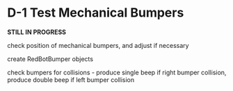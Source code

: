 # D-1 Test Mechanical Bumpers

**STILL IN PROGRESS**

check position of mechanical bumpers, and adjust if necessary

create RedBotBumper objects

check bumpers for collisions - produce single beep if right bumper collision, produce double beep if left bumper collision



